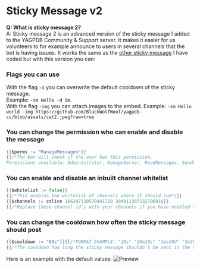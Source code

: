 # Sticky Message v2

**Q: What is sticky message 2?**  
A: Sticky message 2 is an advanced version of the sticky message I added to the YAGPDB Community & Support server. It makes it easier for us volunteers to for example announce to users in several channels that the bot is having issues. It works the same as the [other sticky message](../v1/sticky_message.yag) I have coded but with this version you can:

### Flags you can use

With the flag `-d` you can overwrite the default cooldown of the sticky message.  
Example: `-sm Hello -d 5m`.  
With the flag `-img` you can attach images to the embed.   Example: `-sm Hello world -img https://github.com/BlackWolfWoof/yagpdb-cc/blob/assets/cat2.jpeg?raw=true`


### You can change the permission who can enable and disable the message  

```go
{{$perms := "ManageMessages"}}
{{/*The bot will check if the user has this permission.
Permissions available: Administrator, ManageServer, ReadMessages, SendMessages, SendTTSMessages, ManageMessages, EmbedLinks, AttachFiles, ReadMessageHistory, MentionEveryone, VoiceConnect, VoiceSpeak, VoiceMuteMembers, VoiceDeafenMembers, VoiceMoveMembers, VoiceUseVAD, ManageNicknames, ManageRoles, ManageWebhooks, ManageEmojis, CreateInstantInvite, KickMembers, BanMembers, ManageChannels, AddReactions, ViewAuditLogs*/}}
```

### You can enable and disable an inbuilt channel whitelist  

```go
{{$whitelist := false}}
{{/*This enables the whitelist of channels where it should run*/}}
{{$channels := cslice 166207328570441728 384011387132706816}}
{{/*Replace these channel id's with your channels if you have enabled the whitelist*/}}
```

### You can change the cooldown how often the sticky message should post  

```go
{{$cooldown := "60s"}}{{/*FORMAT EXAMPLE: "10s" "20m10s" "1mo10d" "3w2h"*/}}
{{/*The cooldown how long the sticky message shouldn't be sent in the same channel*/}}
```

Here is an example with the default values:
![Preview](https://i.imgur.com/ohRubPw.gif "Preview of the command")  
